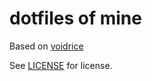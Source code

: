 # dotfiles of mine

Based on [voidrice](https://github.com/LukeSmithxyz/voidrice)

See [LICENSE](LICENSE) for license.
